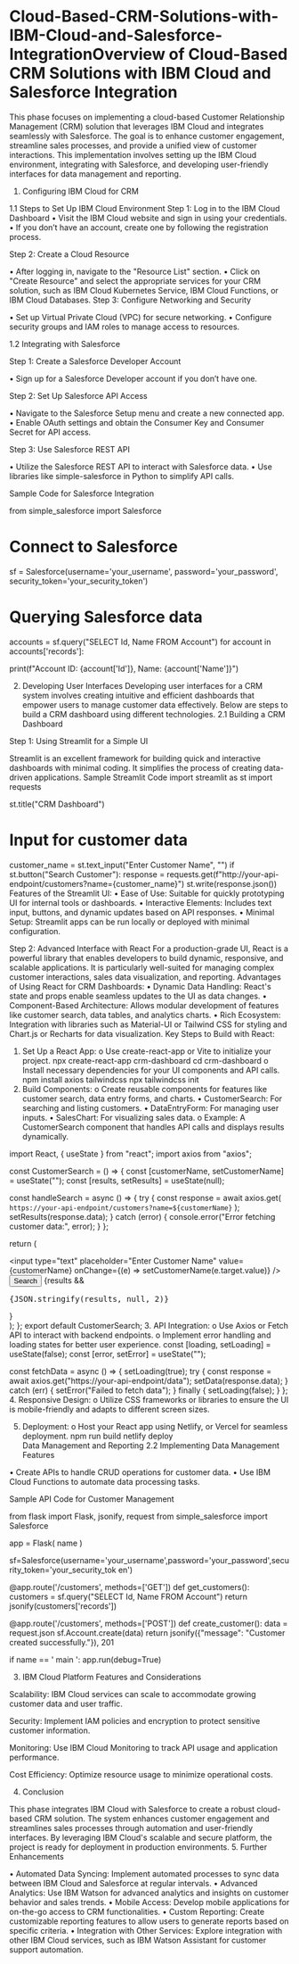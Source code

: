 # Cloud-Based-CRM-Solutions-with-IBM-Cloud-and-Salesforce-IntegrationOverview of Cloud-Based CRM Solutions with IBM Cloud and Salesforce Integration

This phase focuses on implementing a cloud-based Customer Relationship Management (CRM) solution that leverages IBM Cloud and integrates seamlessly with Salesforce. The goal is to enhance customer engagement, streamline sales processes, and provide a unified view of customer interactions. This implementation involves setting up the IBM Cloud environment, integrating with Salesforce, and developing user-friendly interfaces for data management and reporting.
1.	Configuring IBM Cloud for CRM

1.1	Steps to Set Up IBM Cloud Environment Step 1: Log in to the IBM Cloud Dashboard
•	Visit the IBM Cloud website and sign in using your credentials.
•	If you don’t have an account, create one by following the registration process.
 
Step 2: Create a Cloud Resource

•	After logging in, navigate to the "Resource List" section.
•	Click on "Create Resource" and select the appropriate services for your CRM solution, such as IBM Cloud Kubernetes Service, IBM Cloud Functions, or IBM Cloud Databases.
Step 3: Configure Networking and Security

•	Set up Virtual Private Cloud (VPC) for secure networking.
•	Configure security groups and IAM roles to manage access to resources.

1.2	Integrating with Salesforce

Step 1: Create a Salesforce Developer Account

•	Sign up for a Salesforce Developer account if you don’t have one.

Step 2: Set Up Salesforce API Access

•	Navigate to the Salesforce Setup menu and create a new connected app.
•	Enable OAuth settings and obtain the Consumer Key and Consumer Secret for API access.

Step 3: Use Salesforce REST API

•	Utilize the Salesforce REST API to interact with Salesforce data.
•	Use libraries like simple-salesforce in Python to simplify API calls.

Sample Code for Salesforce Integration

from simple_salesforce import Salesforce



# Connect to Salesforce

sf = Salesforce(username='your_username', password='your_password', security_token='your_security_token')


# Querying Salesforce data

accounts = sf.query("SELECT Id, Name FROM Account") for account in accounts['records']:
 
print(f"Account ID: {account['Id']}, Name: {account['Name']}")



2.	Developing User Interfaces
Developing user interfaces for a CRM system involves creating intuitive and efficient dashboards that empower users to manage customer data effectively. Below are steps to build a CRM dashboard using different technologies.
2.1	Building a CRM Dashboard

Step 1: Using Streamlit for a Simple UI

Streamlit is an excellent framework for building quick and interactive dashboards with minimal coding. It simplifies the process of creating data-driven applications.
Sample Streamlit Code import streamlit as st import requests

st.title("CRM Dashboard")


# Input for customer data

customer_name = st.text_input("Enter Customer Name", "") if st.button("Search Customer"):
response = requests.get(f"http://your-api-endpoint/customers?name={customer_name}") st.write(response.json())
Features of the Streamlit UI:
•	Ease of Use: Suitable for quickly prototyping UI for internal tools or dashboards.
•	Interactive Elements: Includes text input, buttons, and dynamic updates based on API responses.
•	Minimal Setup: Streamlit apps can be run locally or deployed with minimal configuration.

Step 2: Advanced Interface with React
For a production-grade UI, React is a powerful library that enables developers to build dynamic, responsive, and scalable applications. It is particularly well-suited for managing complex customer interactions, sales data visualization, and reporting.
Advantages of Using React for CRM Dashboards:
•	Dynamic Data Handling: React's state and props enable seamless updates to the UI as data changes.
•	Component-Based Architecture: Allows modular development of features like customer search, data tables, and analytics charts.
•	Rich Ecosystem: Integration with libraries such as Material-UI or Tailwind CSS for styling and Chart.js or Recharts for data visualization.
Key Steps to Build with React:
1.	Set Up a React App:
o	Use create-react-app or Vite to initialize your project.
npx create-react-app crm-dashboard
cd crm-dashboard
o	Install necessary dependencies for your UI components and API calls.
npm install axios tailwindcss
npx tailwindcss init
2.	Build Components:
o	Create reusable components for features like customer search, data entry forms, and charts.
•	CustomerSearch: For searching and listing customers.
•	DataEntryForm: For managing user inputs.
•	SalesChart: For visualizing sales data.
o	Example: A CustomerSearch component that handles API calls and displays results dynamically.

import React, { useState } from "react";
import axios from "axios";

const CustomerSearch = () => {
  const [customerName, setCustomerName] = useState("");
  const [results, setResults] = useState(null);

  const handleSearch = async () => {
    try {
      const response = await axios.get(
        `https://your-api-endpoint/customers?name=${customerName}`
      );
      setResults(response.data);
    } catch (error) {
      console.error("Error fetching customer data:", error);
    }
  };

  return (
    <div>
      <input
        type="text"
        placeholder="Enter Customer Name"
        value={customerName}
        onChange={(e) => setCustomerName(e.target.value)}
      />
      <button onClick={handleSearch}>Search</button>
      {results && <pre>{JSON.stringify(results, null, 2)}</pre>}
    </div>
  );
};
	export default CustomerSearch;
3.	API Integration:
o	Use Axios or Fetch API to interact with backend endpoints.
o	Implement error handling and loading states for better user experience.
const [loading, setLoading] = useState(false);
const [error, setError] = useState("");

const fetchData = async () => {
  setLoading(true);
  try {
    const response = await axios.get("https://your-api-endpoint/data");
    setData(response.data);
  } catch (err) {
    setError("Failed to fetch data");
  } finally {
    setLoading(false);
  }
};
4.	Responsive Design:
o	Utilize CSS frameworks or libraries to ensure the UI is mobile-friendly and adapts to different screen sizes.


5.	Deployment:
o	Host your React app using Netlify, or Vercel for seamless deployment.
npm run build
netlify deploy  
Data Management and Reporting
2.2	Implementing Data Management Features

•	Create APIs to handle CRUD operations for customer data.
•	Use IBM Cloud Functions to automate data processing tasks.

Sample API Code for Customer Management

from flask import Flask, jsonify, request from simple_salesforce import Salesforce

app = Flask(  name  )

sf=Salesforce(username='your_username',password='your_password',security_token='your_security_tok en')


@app.route('/customers', methods=['GET']) def get_customers():
customers = sf.query("SELECT Id, Name FROM Account") return jsonify(customers['records'])


@app.route('/customers', methods=['POST']) def create_customer():
data = request.json sf.Account.create(data)
return jsonify({"message": "Customer created successfully."}), 201

if  name	== ' main ': app.run(debug=True)

3.	IBM Cloud Platform Features and Considerations

Scalability: IBM Cloud services can scale to accommodate growing customer data and user traffic.

Security: Implement IAM policies and encryption to protect sensitive customer information.

Monitoring: Use IBM Cloud Monitoring to track API usage and application performance.

Cost Efficiency: Optimize resource usage to minimize operational costs.


4.	Conclusion

This phase integrates IBM Cloud with Salesforce to create a robust cloud-based CRM solution. The system enhances customer engagement and streamlines sales processes through automation and user-friendly interfaces. By leveraging IBM Cloud's scalable and secure platform, the project is ready for deployment in production environments.
5.	Further Enhancements

•	Automated Data Syncing: Implement automated processes to sync data between IBM Cloud and Salesforce at regular intervals.
•	Advanced Analytics: Use IBM Watson for advanced analytics and insights on customer behavior and sales trends.
•	Mobile Access: Develop mobile applications for on-the-go access to CRM functionalities.
•	Custom Reporting: Create customizable reporting features to allow users to generate reports based on specific criteria.
•	Integration with Other Services: Explore integration with other IBM Cloud services, such as IBM Watson Assistant for customer support automation. 
